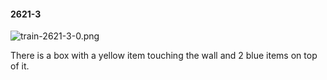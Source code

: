 #### 2621-3
![train-2621-3-0.png](https://github.com/lil-lab/nlvr/raw/master/nlvr/train/images/46/train-2621-3-0.png "train-2621-3-0.png")

There is a box with a yellow item touching the wall and 2 blue items on top of it.